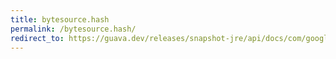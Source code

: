 ```yaml
---
title: bytesource.hash
permalink: /bytesource.hash/
redirect_to: https://guava.dev/releases/snapshot-jre/api/docs/com/google/common/io/ByteSource.html#hash-com.google.common.hash.HashFunction-
---
```

